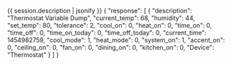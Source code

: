 {{ session.description | jsonify }}
{
  "response": [
    {
      "description": "Thermostat Variable Dump",
      "current_temp": 68,
      "humidity": 44,
      "set_temp": 80,
      "tolerance": 2,
      "cool_on": 0,
      "heat_on": 0,
      "time_on": 0,
      "time_off": 0,
      "time_on_today": 0,
      "time_off_today": 0,
      "current_time": 1454982759,
      "cool_mode": 1,
      "heat_mode": 0,
      "system_on": 1,
      "accent_on": 0,
      "ceiling_on": 0,
      "fan_on": 0,
      "dining_on": 0,
      "kitchen_on": 0,
      "Device": "Thermostat"
    }
  ]
}